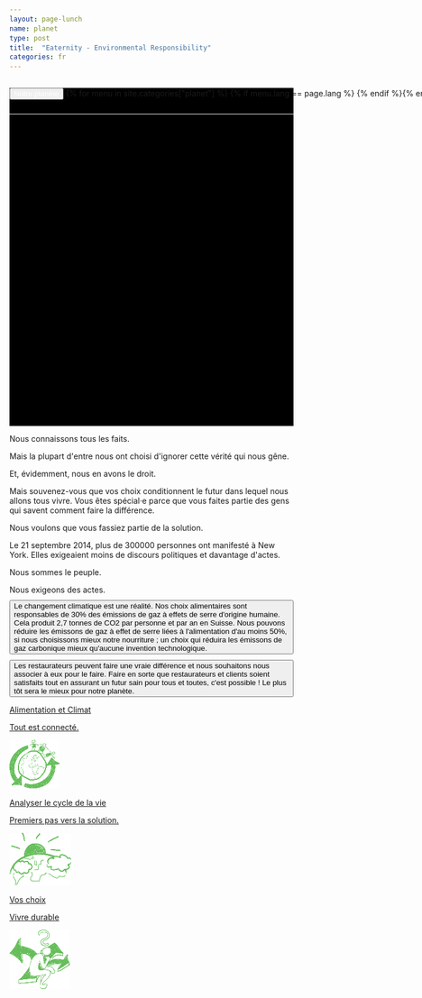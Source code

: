 ```yaml
---
layout: page-lunch
name: planet
type: post
title:  "Eaternity - Environmental Responsibility"
categories: fr 
---
```



<div style="background-color: #000;">
	<div class="container-hero container-hero-1 clearfix" style="background-image: url('/images/2222523978_f48bf28571_o.jpg'); background-repeat: no-repeat; background-size: 1024px 1024px;background-position: 50% 0%;background-color: #000;height: 600px;">
		<div class="container-hero-content container-hero-content-1 clearfix">
			<div class="container-4 clearfix" style="margin-bottom:-40px;margin-top:30px;width: 960px;height: 46px;border-bottom: 1px solid rgb(255, 255, 255);">
				<button class="text text-5" style="text-align:left;color:#fff" onClick="window.location='/fr/planet';" >Notre planète</button>
				{% for menu in site.categories["planet"] %}
				{% if menu.lang == page.lang %}
				<button class="_button" style="float:right;margin-left:20px;margin-top:8px;font-size:0.95em" onClick="window.location='{{menu.url}}';">{{menu.title}}</button>
				{% endif %}{% endfor %}
			</div>
		</div>
	</div>
</div>

<div class="element element-4 clearfix">
	<p class="text text-32">Nous connaissons tous les faits.</p>
</div>


<div class="container-25 clearfix">
	<p class="text text-41">Mais la plupart d'entre nous ont choisi d'ignorer cette vérité qui nous gêne.</p>
</div>
<p class="text text-45">Et, évidemment, nous en avons le droit.</p>
<p class="text text-51">Mais souvenez-vous que vos choix conditionnent le futur dans lequel nous allons tous vivre. Vous êtes spécial·e parce que vous faites partie des gens qui savent comment faire la différence.<br></p>
<p class="text text-55">Nous voulons que vous fassiez partie de la solution.</p>
<div class="container-36" style="background-image: url('/images/demonstrations.jpg')"></div>
<p class="text text-66">Le 21 septembre 2014, plus de 300000 personnes ont manifesté à New York. Elles exigeaient moins de discours politiques et davantage d'actes.</p>
<div class="container-41 clearfix">
	<div class="element element-20"></div>
	<div class="container-47 clearfix">
		<p class="text text-84">Nous sommes le peuple.</p>
		<p class="text text-88" style="margin-bottom:10px">Nous exigeons des actes.</p>
		<button class="_button _button-158" style="text-align:left;margin-bottom:10px">Le changement climatique est une réalité. Nos choix alimentaires sont responsables de 30% des émissions de gaz à effets de serre d'origine humaine. Cela produit 2,7 tonnes de CO2 par personne et par an en Suisse. Nous pouvons réduire les émissons de gaz à effet de serre liées à l'alimentation d'au moins 50%, si nous choisissons mieux notre nourriture ; un choix qui réduira les émissons de gaz carbonique mieux qu'aucune invention technologique.</button>
		<button class="_button _button-164" style="text-align:left">Les restaurateurs peuvent faire une vraie différence et nous souhaitons nous associer à eux pour le faire. Faire en sorte que restaurateurs et clients soient satisfaits tout en assurant un futur sain pour tous et toutes, c'est possible ! Le plus tôt sera le mieux pour notre planète.</button>
	</div>
</div>




<div class="follow-up-footer clearfix">
	<a href="/planet/climate" class="bottom-element">
	<div class="element-about-eaternity element-about-eaternity-5 clearfix">
		<p class="text text-125">Alimentation et Climat</p>
		<p class="text text-133">Tout est connecté.</p>
		<img class="image" src="/images/globe-circle-89x86.png" data-rimage data-src="/images/globe-circle-89x86.png" data-srcat2x="/images/globe-circle-89x86@2x.png">
	</div>
	</a>
	<a href="/planet/lca" class="bottom-element">
	<div class="element-co2footprint element-co2footprint-5 clearfix">
		<p class="text text-149">Analyser le cycle de la vie</p>
		<p class="text text-158">Premiers pas vers la solution.</p>
		<img class="image" src="/images/globe-sun-109x93.png" data-rimage data-src="/images/globe-sun-109x93.png" data-srcat2x="/images/globe-sun-109x93@2x.png">
	</div>
	</a>
	<a href="/planet/choice" class="bottom-element">
	<div class="element-allergens element-allergens-5 clearfix">
		<p class="text text-181">Vos choix</p>
		<p class="text text-194">Vivre durable</p>
		<img class="image" src="/images/guy2-107x105.png" data-rimage data-src="/images/guy2-107x105.png">
	</div>
	</a>
</div>
